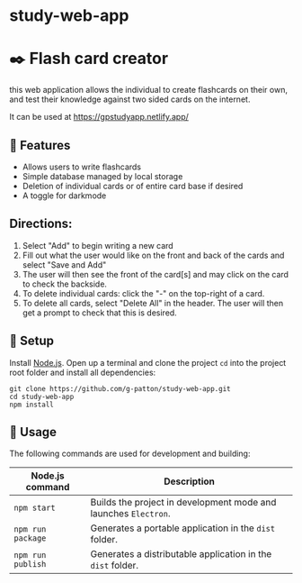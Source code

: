 # study-web-app

# :black_nib: Flash card creator

this web application allows the individual to create flashcards on their own, 
and test their knowledge against two sided cards on the internet.

It can be used at https://gpstudyapp.netlify.app/

## :pushpin: Features

* Allows users to write flashcards 
* Simple database managed by local storage
* Deletion of individual cards or of entire card base if desired
* A toggle for darkmode

## Directions:
1. Select "Add" to begin writing a new card
2. Fill out what the user would like on the front and back of the cards and select "Save and Add"
3. The user will then see the front of the card[s] and may click on the card to check the backside.
4. To delete individual cards: click the "-" on the top-right of a card.
5. To delete all cards, select "Delete All" in the header.  The user will then get a prompt to check that this is desired.

## :scroll: Setup

Install [Node.js](https://nodejs.org/en/). Open up a terminal and clone the project 
`cd` into the project root folder and install all dependencies:

```
git clone https://github.com/g-patton/study-web-app.git
cd study-web-app
npm install
```

## :wrench: Usage

The following commands are used for development and building:

| Node.js command | Description |
|-----------------|-------------|
| `npm start` | Builds the project in development mode and launches `Electron`. |
| `npm run package` | Generates a portable application in the `dist` folder. |
| `npm run publish` | Generates a distributable application in the `dist` folder. |

